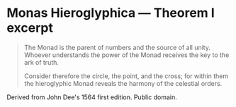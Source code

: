 # Monas Hieroglyphica — Theorem I excerpt

> The Monad is the parent of numbers and the source of all unity. Whoever understands the power of the Monad receives the key to the ark of truth.
>
> Consider therefore the circle, the point, and the cross; for within them the hieroglyphic Monad reveals the harmony of the celestial orders.

Derived from John Dee's 1564 first edition. Public domain.
